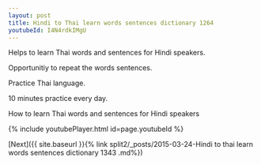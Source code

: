 ```yaml
---
layout: post
title: Hindi to Thai learn words sentences dictionary 1264 
youtubeId: I4N4rdkIMgU
---
```

 
 
Helps to learn Thai words and sentences for Hindi speakers.

Opportunitiy to repeat the words sentences. 

Practice Thai language. 
 
10 minutes practice every day. 
 
How to learn Thai words and sentences for Hindi speakers 
 
{% include youtubePlayer.html id=page.youtubeId %}
 
 
[Next]({{ site.baseurl }}{% link  split2/_posts/2015-03-24-Hindi to thai learn words sentences dictionary 1343 .md%})
 
